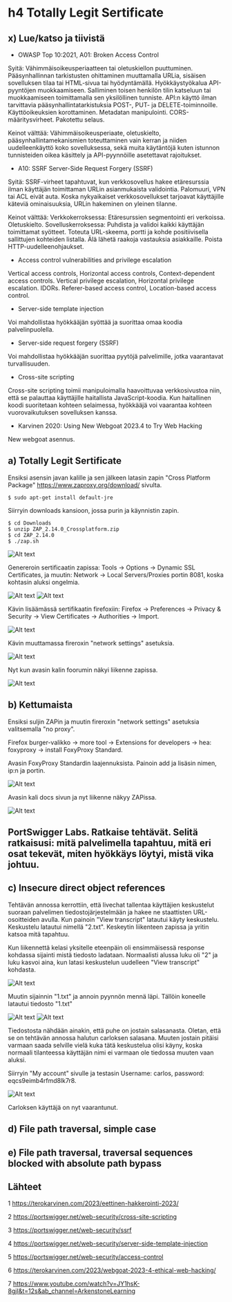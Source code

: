 # h4 Totally Legit Sertificate
## x) Lue/katso ja tiivistä
- OWASP Top 10:2021, A01: Broken Access Control

Syitä:
Vähimmäisoikeusperiaatteen tai oletuskiellon puuttuminen.
Pääsynhallinnan tarkistusten ohittaminen muuttamalla URLia, sisäisen sovelluksen tilaa tai HTML-sivua tai hyödyntämällä. Hyökkäystyökalua API-pyyntöjen muokkaamiseen.
Salliminen toisen henkilön tilin katseluun tai muokkaamiseen toimittamalla sen yksilöllinen tunniste.
API:n käyttö ilman tarvittavia pääsynhallintatarkistuksia POST-, PUT- ja DELETE-toiminnoille.
Käyttöoikeuksien korottaminen.
Metadatan manipulointi.
CORS-määritysvirheet.
Pakotettu selaus.

Keinot välttää:
Vähimmäisoikeusperiaate, oletuskielto, pääsynhallintamekanismien toteuttaminen vain kerran ja niiden uudelleenkäyttö koko sovelluksessa, sekä muita käytäntöjä kuten istunnon tunnisteiden oikea käsittely ja API-pyynnöille asetettavat rajoitukset.

- A10: SSRF Server-Side Request Forgery (SSRF)

Syitä:
SSRF-virheet tapahtuvat, kun verkkosovellus hakee etäresurssia ilman käyttäjän toimittaman URLin asianmukaista validointia. Palomuuri, VPN tai ACL eivät auta. Koska nykyaikaiset verkkosovellukset tarjoavat käyttäjille käteviä ominaisuuksia, URLin hakeminen on yleinen tilanne.

Keinot välttää:
Verkkokerroksessa:
Etäresurssien segmentointi eri verkoissa.
Oletuskielto.
Sovelluskerroksessa:
Puhdista ja validoi kaikki käyttäjän toimittamat syötteet.
Toteuta URL-skeema, portti ja kohde positiivisella sallittujen kohteiden listalla.
Älä lähetä raakoja vastauksia asiakkaille.
Poista HTTP-uudelleenohjaukset.

- Access control vulnerabilities and privilege escalation

Vertical access controls, Horizontal access controls, Context-dependent access controls. Vertical privilege escalation, Horizontal privilege escalation. IDORs. Referer-based access control, Location-based access control. 

- Server-side template injection

Voi mahdollistaa hyökkääjän syöttää ja suorittaa omaa koodia palvelinpuolella.


- Server-side request forgery (SSRF)

Voi mahdollistaa hyökkääjän suorittaa pyytöjä palvelimille, jotka vaarantavat turvallisuuden.

- Cross-site scripting

Cross-site scripting toimii manipuloimalla haavoittuvaa verkkosivustoa niin, että se palauttaa käyttäjille haitallista JavaScript-koodia. Kun haitallinen koodi suoritetaan kohteen selaimessa, hyökkääjä voi vaarantaa kohteen vuorovaikutuksen sovelluksen kanssa.

- Karvinen 2020: Using New Webgoat 2023.4 to Try Web Hacking

New webgoat asennus.

## a) Totally Legit Sertificate 
Ensiksi asensin javan kalille ja sen jälkeen latasin zapin "Cross Platform Package" https://www.zaproxy.org/download/ sivulta.

    $ sudo apt-get install default-jre

Siirryin downloads kansioon, jossa purin ja käynnistin zapin.

    $ cd Downloads
    $ unzip ZAP_2.14.0_Crossplatform.zip 
    $ cd ZAP_2.14.0 
    $ ./zap.sh
![Alt text](/H4TotallyLegitSertificate/h4.a1.png)

Genereroin sertificaatin zapissa: Tools -> Options -> Dynamic SSL Certificates, ja muutin: Network -> Local Servers/Proxies portin 8081, koska kohtasin aluksi ongelmia. 

![Alt text](/H4TotallyLegitSertificate/h4.a2.png)
![Alt text](/H4TotallyLegitSertificate/h4.a6.png)

Kävin lisäämässä sertifikaatin firefoxiin: Firefox -> Preferences -> Privacy & Security -> View Certificates -> Authorities -> Import.

![Alt text](/H4TotallyLegitSertificate/h4.a3.png)

Kävin muuttamassa fireroxin "network settings" asetuksia. 

![Alt text](/H4TotallyLegitSertificate/h4.a5.png)

Nyt kun avasin kalin foorumin näkyi liikenne zapissa.

![Alt text](/H4TotallyLegitSertificate/h4.a4.png)

## b) Kettumaista
Ensiksi suljin ZAPin ja muutin fireroxin "network settings" asetuksia valitsemalla "no proxy". 

Firefox burger-valikko -> more tool -> Extensions for developers -> hea: foxyproxy -> install FoxyProxy Standard.

Avasin FoxyProxy Standardin laajennuksista. Painoin add ja lisäsin nimen, ip:n ja portin.

![Alt text](/H4TotallyLegitSertificate/h4.b1.png)

Avasin kali docs sivun ja nyt liikenne näkyy ZAPissa.

![Alt text](/H4TotallyLegitSertificate/h4.b2.png)

## PortSwigger Labs. Ratkaise tehtävät. Selitä ratkaisusi: mitä palvelimella tapahtuu, mitä eri osat tekevät, miten hyökkäys löytyi, mistä vika johtuu.

## c) Insecure direct object references
Tehtävän annossa kerrottiin, että livechat tallentaa käyttäjien keskustelut suoraan palvelimen tiedostojärjestelmään ja hakee ne staattisten URL-osoitteiden avulla. Kun painoin "View transcript" latautui käyty keskustelu. Keskustelu latautui nimellä "2.txt". Keskeytin liikenteen zapissa ja yritin katsoa mitä tapahtuu. 

Kun liikennettä kelasi yksitelle eteenpäin oli ensimmäisessä response kohdassa sijainti mistä tiedosto ladataan. Normaalisti alussa luku oli "2" ja luku kasvoi aina, kun latasi keskustelun uudelleen "View transcript" kohdasta. 

![Alt text](/H4TotallyLegitSertificate/h4.c3.png)

Muutin sijainnin "1.txt" ja annoin pyynnön mennä läpi. Tällöin koneelle latautui tiedosto "1.txt"

![Alt text](/H4TotallyLegitSertificate/h4.c4.png)
![Alt text](/H4TotallyLegitSertificate/h4.c1.png)

Tiedostosta nähdään ainakin, että puhe on jostain salasanasta. Oletan, että se on tehtävän annossa halutun carloksen salasana. Muuten jostain pitäisi varmaan saada selville vielä kuka tätä keskustelua olisi käyny, koska normaali tilanteessa käyttäjän nimi ei varmaan ole tiedossa muuten vaan aluksi.

Siirryin "My account" sivulle ja testasin Username: carlos, password: eqcs9eimb4rfmd8lk7r8.

![Alt text](/H4TotallyLegitSertificate/h4.c5.png)

Carloksen käyttäjä on nyt vaarantunut.

## d) File path traversal, simple case


## e) File path traversal, traversal sequences blocked with absolute path bypass


## Lähteet
1 https://terokarvinen.com/2023/eettinen-hakkerointi-2023/

2 https://portswigger.net/web-security/cross-site-scripting

3 https://portswigger.net/web-security/ssrf

4 https://portswigger.net/web-security/server-side-template-injection

5 https://portswigger.net/web-security/access-control

6 https://terokarvinen.com/2023/webgoat-2023-4-ethical-web-hacking/

7 https://www.youtube.com/watch?v=JY1hsK-8gjI&t=12s&ab_channel=ArkenstoneLearning




